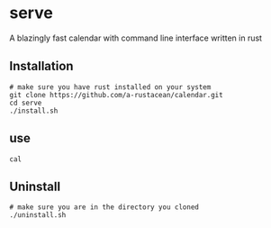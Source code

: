 # serve
A blazingly fast calendar with command line interface written in rust

## Installation

```console
# make sure you have rust installed on your system
git clone https://github.com/a-rustacean/calendar.git
cd serve
./install.sh
```

## use

```console
cal
```

## Uninstall

```console
# make sure you are in the directory you cloned
./uninstall.sh
```
